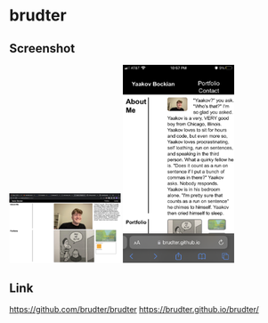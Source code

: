 # brudter

## Screenshot
<img src="assets/images/desktop-ss.png" width="200">
<img src="assets/images/mobile-ss.PNG" width="200">

## Link
https://github.com/brudter/brudter
https://brudter.github.io/brudter/
